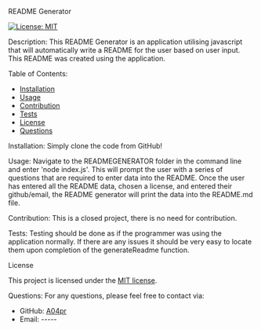 README Generator

[![License: MIT](https://img.shields.io/badge/License-MIT-yellow.svg)](https://opensource.org/licenses/MIT)

Description:
This README Generator is an application utilising javascript that will automatically write a README for the user based on user input. This README was created using the application. 

Table of Contents:
- [Installation](#installation)
- [Usage](#usage)
- [Contribution](#contribution)
- [Tests](#tests)
- [License](#license)
- [Questions](#questions)

Installation:
Simply clone the code from GitHub!

Usage:
Navigate to the READMEGENERATOR folder in the command line and enter 'node index.js'. This will prompt the user with a series of questions that are required to enter data into the README. Once the user has entered all the README data, chosen a license, and entered their github/email, the README generator will print the data into the README.md file.

Contribution:
This is a closed project, there is no need for contribution.

Tests:
Testing should be done as if the programmer was using the application normally. If there are any issues it should be very easy to locate them upon completion of the generateReadme function.

License

This project is licensed under the [MIT license](https://opensource.org/licenses/MIT).


Questions:
For any questions, please feel free to contact via:
- GitHub: [A04pr](https://github.com/A04pr)
- Email: -----